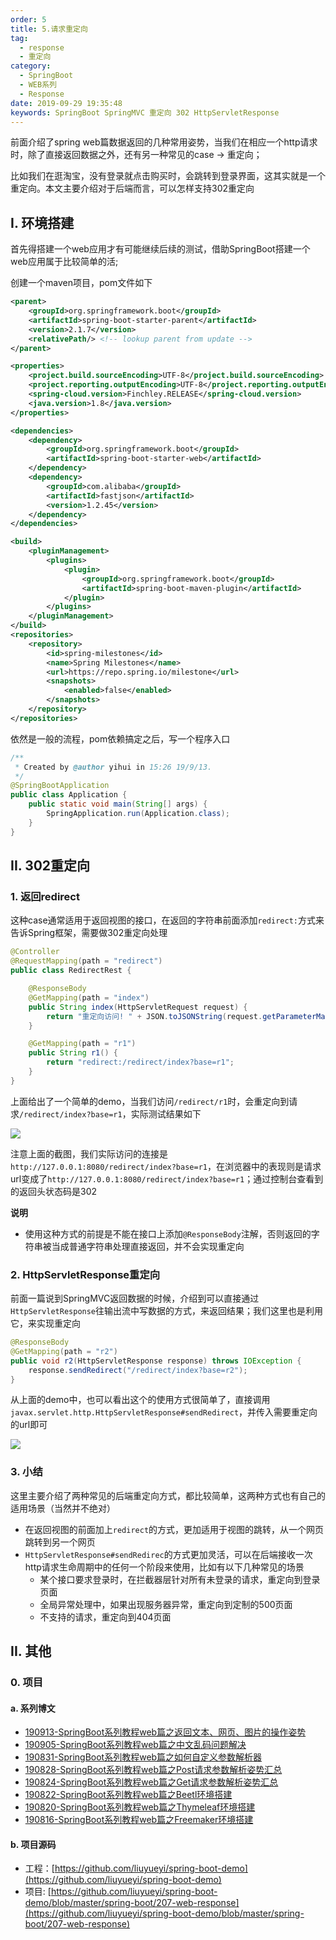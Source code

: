 ```yaml
---
order: 5
title: 5.请求重定向
tag: 
  - response
  - 重定向
category: 
  - SpringBoot
  - WEB系列
  - Response
date: 2019-09-29 19:35:48
keywords: SpringBoot SpringMVC 重定向 302 HttpServletResponse
---
```


前面介绍了spring web篇数据返回的几种常用姿势，当我们在相应一个http请求时，除了直接返回数据之外，还有另一种常见的case -> 重定向；

比如我们在逛淘宝，没有登录就点击购买时，会跳转到登录界面，这其实就是一个重定向。本文主要介绍对于后端而言，可以怎样支持302重定向

<!-- more -->

## I. 环境搭建

首先得搭建一个web应用才有可能继续后续的测试，借助SpringBoot搭建一个web应用属于比较简单的活;

创建一个maven项目，pom文件如下

```xml
<parent>
    <groupId>org.springframework.boot</groupId>
    <artifactId>spring-boot-starter-parent</artifactId>
    <version>2.1.7</version>
    <relativePath/> <!-- lookup parent from update -->
</parent>

<properties>
    <project.build.sourceEncoding>UTF-8</project.build.sourceEncoding>
    <project.reporting.outputEncoding>UTF-8</project.reporting.outputEncoding>
    <spring-cloud.version>Finchley.RELEASE</spring-cloud.version>
    <java.version>1.8</java.version>
</properties>

<dependencies>
    <dependency>
        <groupId>org.springframework.boot</groupId>
        <artifactId>spring-boot-starter-web</artifactId>
    </dependency>
    <dependency>
        <groupId>com.alibaba</groupId>
        <artifactId>fastjson</artifactId>
        <version>1.2.45</version>
    </dependency>
</dependencies>

<build>
    <pluginManagement>
        <plugins>
            <plugin>
                <groupId>org.springframework.boot</groupId>
                <artifactId>spring-boot-maven-plugin</artifactId>
            </plugin>
        </plugins>
    </pluginManagement>
</build>
<repositories>
    <repository>
        <id>spring-milestones</id>
        <name>Spring Milestones</name>
        <url>https://repo.spring.io/milestone</url>
        <snapshots>
            <enabled>false</enabled>
        </snapshots>
    </repository>
</repositories>
```

依然是一般的流程，pom依赖搞定之后，写一个程序入口

```java
/**
 * Created by @author yihui in 15:26 19/9/13.
 */
@SpringBootApplication
public class Application {
    public static void main(String[] args) {
        SpringApplication.run(Application.class);
    }
}
```

## II. 302重定向

### 1. 返回redirect

这种case通常适用于返回视图的接口，在返回的字符串前面添加`redirect:`方式来告诉Spring框架，需要做302重定向处理

```java
@Controller
@RequestMapping(path = "redirect")
public class RedirectRest {

    @ResponseBody
    @GetMapping(path = "index")
    public String index(HttpServletRequest request) {
        return "重定向访问! " + JSON.toJSONString(request.getParameterMap());
    }

    @GetMapping(path = "r1")
    public String r1() {
        return "redirect:/redirect/index?base=r1";
    }
}
```

上面给出了一个简单的demo，当我们访问`/redirect/r1`时，会重定向到请求`/redirect/index?base=r1`，实际测试结果如下

![](/imgs/190929/00.jpg)

注意上面的截图，我们实际访问的连接是 `http://127.0.0.1:8080/redirect/index?base=r1`，在浏览器中的表现则是请求url变成了`http://127.0.0.1:8080/redirect/index?base=r1`；通过控制台查看到的返回头状态码是302

**说明**

- 使用这种方式的前提是不能在接口上添加`@ResponseBody`注解，否则返回的字符串被当成普通字符串处理直接返回，并不会实现重定向

### 2. HttpServletResponse重定向

前面一篇说到SpringMVC返回数据的时候，介绍到可以直接通过`HttpServletResponse`往输出流中写数据的方式，来返回结果；我们这里也是利用它，来实现重定向

```java
@ResponseBody
@GetMapping(path = "r2")
public void r2(HttpServletResponse response) throws IOException {
    response.sendRedirect("/redirect/index?base=r2");
}
```

从上面的demo中，也可以看出这个的使用方式很简单了，直接调用`javax.servlet.http.HttpServletResponse#sendRedirect`，并传入需要重定向的url即可

![](/imgs/190929/01.jpg)


### 3. 小结

这里主要介绍了两种常见的后端重定向方式，都比较简单，这两种方式也有自己的适用场景（当然并不绝对）

- 在返回视图的前面加上`redirect`的方式，更加适用于视图的跳转，从一个网页跳转到另一个网页
- `HttpServletResponse#sendRedirec`的方式更加灵活，可以在后端接收一次http请求生命周期中的任何一个阶段来使用，比如有以下几种常见的场景
  - 某个接口要求登录时，在拦截器层针对所有未登录的请求，重定向到登录页面
  - 全局异常处理中，如果出现服务器异常，重定向到定制的500页面
  - 不支持的请求，重定向到404页面



## II. 其他

### 0. 项目

#### a. 系列博文

- [190913-SpringBoot系列教程web篇之返回文本、网页、图片的操作姿势](http://spring.hhui.top/spring-blog/2019/09/13/190913-SpringBoot%E7%B3%BB%E5%88%97%E6%95%99%E7%A8%8Bweb%E7%AF%87%E4%B9%8B%E8%BF%94%E5%9B%9E%E6%96%87%E6%9C%AC%E3%80%81%E7%BD%91%E9%A1%B5%E3%80%81%E5%9B%BE%E7%89%87%E7%9A%84%E6%93%8D%E4%BD%9C%E5%A7%BF%E5%8A%BF/)
- [190905-SpringBoot系列教程web篇之中文乱码问题解决](http://spring.hhui.top/spring-blog/2019/09/05/190905-SpringBoot%E7%B3%BB%E5%88%97%E6%95%99%E7%A8%8Bweb%E7%AF%87%E4%B9%8B%E4%B8%AD%E6%96%87%E4%B9%B1%E7%A0%81%E9%97%AE%E9%A2%98%E8%A7%A3%E5%86%B3/)
- [190831-SpringBoot系列教程web篇之如何自定义参数解析器](http://spring.hhui.top/spring-blog/2019/08/31/190831-SpringBoot%E7%B3%BB%E5%88%97%E6%95%99%E7%A8%8Bweb%E7%AF%87%E4%B9%8B%E5%A6%82%E4%BD%95%E8%87%AA%E5%AE%9A%E4%B9%89%E5%8F%82%E6%95%B0%E8%A7%A3%E6%9E%90%E5%99%A8/)
- [190828-SpringBoot系列教程web篇之Post请求参数解析姿势汇总](http://spring.hhui.top/spring-blog/2019/08/28/190828-SpringBoot%E7%B3%BB%E5%88%97%E6%95%99%E7%A8%8Bweb%E7%AF%87%E4%B9%8BPost%E8%AF%B7%E6%B1%82%E5%8F%82%E6%95%B0%E8%A7%A3%E6%9E%90%E5%A7%BF%E5%8A%BF%E6%B1%87%E6%80%BB/)
- [190824-SpringBoot系列教程web篇之Get请求参数解析姿势汇总](http://spring.hhui.top/spring-blog/2019/08/24/190824-SpringBoot%E7%B3%BB%E5%88%97%E6%95%99%E7%A8%8Bweb%E7%AF%87%E4%B9%8BGet%E8%AF%B7%E6%B1%82%E5%8F%82%E6%95%B0%E8%A7%A3%E6%9E%90%E5%A7%BF%E5%8A%BF%E6%B1%87%E6%80%BB/)
- [190822-SpringBoot系列教程web篇之Beetl环境搭建](http://spring.hhui.top/spring-blog/2019/08/22/190822-SpringBoot%E7%B3%BB%E5%88%97%E6%95%99%E7%A8%8Bweb%E7%AF%87%E4%B9%8BBeetl%E7%8E%AF%E5%A2%83%E6%90%AD%E5%BB%BA/)
- [190820-SpringBoot系列教程web篇之Thymeleaf环境搭建](http://spring.hhui.top/spring-blog/2019/08/20/190820-SpringBoot%E7%B3%BB%E5%88%97%E6%95%99%E7%A8%8Bweb%E7%AF%87%E4%B9%8BThymeleaf%E7%8E%AF%E5%A2%83%E6%90%AD%E5%BB%BA/)
- [190816-SpringBoot系列教程web篇之Freemaker环境搭建](http://spring.hhui.top/spring-blog/2019/08/16/190816-SpringBoot%E7%B3%BB%E5%88%97%E6%95%99%E7%A8%8Bweb%E7%AF%87%E4%B9%8BFreemaker%E7%8E%AF%E5%A2%83%E6%90%AD%E5%BB%BA/)

#### b. 项目源码

- 工程：[https://github.com/liuyueyi/spring-boot-demo](https://github.com/liuyueyi/spring-boot-demo)
- 项目: [https://github.com/liuyueyi/spring-boot-demo/blob/master/spring-boot/207-web-response](https://github.com/liuyueyi/spring-boot-demo/blob/master/spring-boot/207-web-response)

